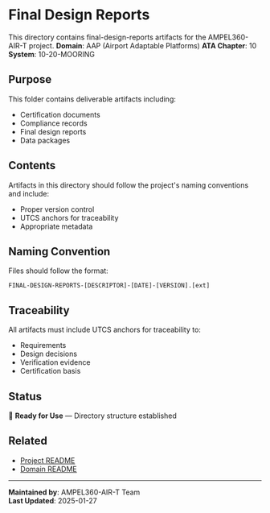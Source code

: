 # Final Design Reports
This directory contains final-design-reports artifacts for the AMPEL360-AIR-T project.
**Domain**: AAP (Airport Adaptable Platforms)
**ATA Chapter**: 10
**System**: 10-20-MOORING

## Purpose
This folder contains deliverable artifacts including:
- Certification documents
- Compliance records
- Final design reports
- Data packages

## Contents
Artifacts in this directory should follow the project's naming conventions and include:
- Proper version control
- UTCS anchors for traceability
- Appropriate metadata

## Naming Convention
Files should follow the format:
```
FINAL-DESIGN-REPORTS-[DESCRIPTOR]-[DATE]-[VERSION].[ext]
```

## Traceability
All artifacts must include UTCS anchors for traceability to:
- Requirements
- Design decisions
- Verification evidence
- Certification basis

## Status
🚧 **Ready for Use** — Directory structure established

## Related
- [Project README](../../../README.md)
- [Domain README](../../../../README.md)

---
**Maintained by**: AMPEL360-AIR-T Team  
**Last Updated**: 2025-01-27
